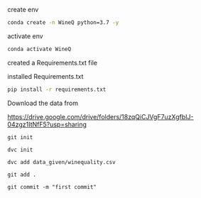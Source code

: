 create env
```bash
conda create -n WineQ python=3.7 -y
```

activate env
```bash
conda activate WineQ
```

created a Requirements.txt file

installed Requirements.txt
```bash
pip install -r requirements.txt
```

Download the data from

https://drive.google.com/drive/folders/18zqQiCJVgF7uzXgfbIJ-04zgz1ItNfF5?usp=sharing

    git init

    dvc init

    dvc add data_given/winequality.csv

    git add .

    git commit -m "first commit"


